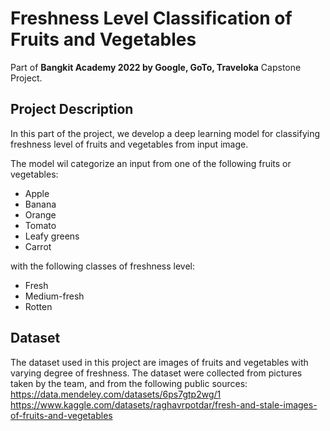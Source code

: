# Freshness Level Classification of Fruits and Vegetables
Part of **Bangkit Academy 2022 by Google, GoTo, Traveloka** Capstone Project.

## Project Description
In this part of the project, we develop a deep learning model for classifying freshness level of fruits and vegetables from input image.

The model wil categorize an input from one of the following fruits or vegetables:
* Apple
* Banana
* Orange
* Tomato
* Leafy greens
* Carrot

with the following classes of freshness level:
* Fresh
* Medium-fresh
* Rotten

## Dataset
The dataset used in this project are images of fruits and vegetables with varying degree of freshness. The dataset were collected from pictures taken by the team, and from the following public sources:
<br>https://data.mendeley.com/datasets/6ps7gtp2wg/1
<br>https://www.kaggle.com/datasets/raghavrpotdar/fresh-and-stale-images-of-fruits-and-vegetables
